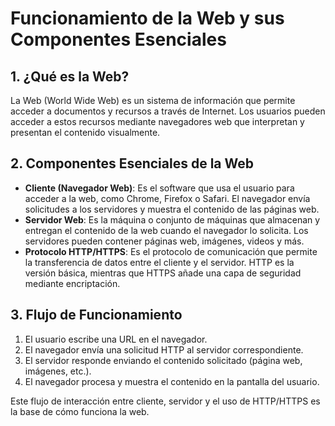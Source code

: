 # Funcionamiento de la Web y sus Componentes Esenciales

## 1. ¿Qué es la Web?

La Web (World Wide Web) es un sistema de información que permite acceder a documentos y recursos a través de Internet. Los usuarios pueden acceder a estos recursos mediante navegadores web que interpretan y presentan el contenido visualmente.

## 2. Componentes Esenciales de la Web

- **Cliente (Navegador Web)**: Es el software que usa el usuario para acceder a la web, como Chrome, Firefox o Safari. El navegador envía solicitudes a los servidores y muestra el contenido de las páginas web.
- **Servidor Web**: Es la máquina o conjunto de máquinas que almacenan y entregan el contenido de la web cuando el navegador lo solicita. Los servidores pueden contener páginas web, imágenes, videos y más.
- **Protocolo HTTP/HTTPS**: Es el protocolo de comunicación que permite la transferencia de datos entre el cliente y el servidor. HTTP es la versión básica, mientras que HTTPS añade una capa de seguridad mediante encriptación.

## 3. Flujo de Funcionamiento

1. El usuario escribe una URL en el navegador.
2. El navegador envía una solicitud HTTP al servidor correspondiente.
3. El servidor responde enviando el contenido solicitado (página web, imágenes, etc.).
4. El navegador procesa y muestra el contenido en la pantalla del usuario.

Este flujo de interacción entre cliente, servidor y el uso de HTTP/HTTPS es la base de cómo funciona la web.
